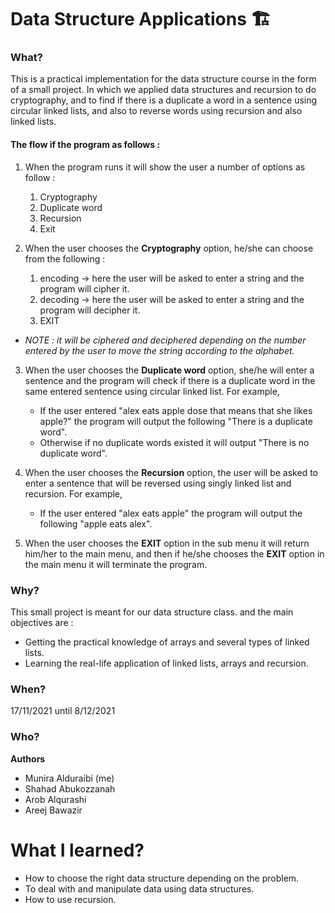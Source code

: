 # Data Structure Applications 🏗
### What?
This is a practical implementation for the data structure course in the form of a small project. In which we applied data structures and recursion to do cryptography, and to find if there is a duplicate a word in a sentence using circular linked lists, and also to reverse words using recursion and also linked lists.

#### The flow if the program as follows :
1. When the program runs it will show the user a number of options as follow :
    1. Cryptography
    2. Duplicate word
    3. Recursion
    4. Exit

2. When the user chooses the **Cryptography** option, he/she can choose from the following :
    1. encoding → here the user will be asked to enter a string and the program will cipher it.
    2. decoding  → here the user will be asked to enter a string and the program will decipher it.
    3. EXIT 
 * *NOTE : it will be ciphered and deciphered depending on the number entered by the user to move the string according to the alphabet.*

3. When the user chooses the **Duplicate word** option, she/he will enter a sentence and the program will check if there is a duplicate word in the same entered sentence using circular linked list.
For example, 
    * If the user entered "alex eats apple dose that means that she likes apple?" the program will output the following "There is a duplicate word". 
    * Otherwise if no duplicate words existed it will output "There is no duplicate word".

4. When the user chooses the **Recursion** option, the user will be asked to enter a sentence that will be reversed using singly linked list and recursion.
For example, 
    * If the user entered "alex eats apple" the program will output the following "apple eats alex".
    
5. When the user chooses the **EXIT** option in the sub menu it will return him/her to the main menu, and then if he/she chooses the **EXIT** option in the main menu it will terminate the program.

### Why?
This small project is meant for our data structure class. and the main objectives are :
* Getting the practical knowledge of arrays and several types of linked lists.
* Learning the real-life application of linked lists, arrays and recursion.

### When? 
17/11/2021 until 8/12/2021

### Who?
**Authors**
* Munira Alduraibi (me)
* Shahad Abukozzanah 
* Arob Alqurashi
* Areej Bawazir 

# What I learned?
* How to choose the right data structure depending on the problem. 
* To deal with and manipulate data using data structures.
* How to use recursion.



